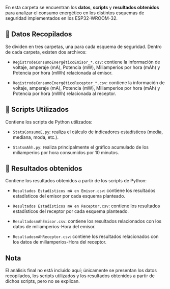En esta carpeta se encuentran los **datos**, **scripts** y **resultados obtenidos** para analizar el consumo energético en los distintos esquemas de seguridad implementados en los ESP32-WROOM-32.

## 📂 Datos Recopilados

Se dividen en tres carpetas, una para cada esquema de seguridad. Dentro de cada carpeta, existen dos archivos: 

- `RegistrodeConsumoEnergéticoEmisor_*.csv`: contiene la información de voltaje, amperaje (mA), Potencia (mW), Miliamperios por hora (mAh) y Potencia por hora (mWh) relacionada al emisor.

- `RegistrodeConsumoEnergéticoReceptor_*.csv`: contiene la información de voltaje, amperaje (mA), Potencia (mW), Miliamperios por hora (mAh) y Potencia por hora (mWh) relacionada al receptor.

## 📂 Scripts Utilizados

Contiene los scripts de Python utilizados: 
- `StatsConsumoE.py`: realiza el cálculo de indicadores estadísticos (media, mediana, moda, etc.). 

- `StatsmAhh.py`: realiza principalmente el gráfico acumulado de los miliamperios por hora consumidos por 10 minutos. 

## 📂 Resultados obtenidos

Contiene los resultados obtenidos a partir de los scripts de Python: 
- `Resultados Estadísticos mA en Emisor.csv`: contiene los resultados estadísticos del emisor por cada esquema planteado. 

- `Resultados Estadísticos mA en Receptor.csv`: contiene los resultados estadísticos del receptor por cada esquema planteado. 

- `ResultadosmAhEmisor.csv`: contiene los resultados relacionados con los datos de miliamperios-Hora del emisor. 

- `ResultadosmAhReceptor.csv`: contiene los resultados relacionados con los datos de miliamperios-Hora del receptor. 


## Nota
El análisis final no está incluido aquí; únicamente se presentan los datos recopilados, los scripts utilizados y los resultados obtenidos a partir de dichos scripts, pero no se explican. 